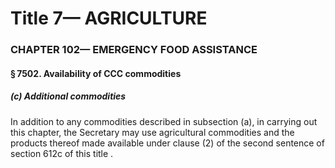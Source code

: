 
# Title 7— AGRICULTURE
### CHAPTER 102— EMERGENCY FOOD ASSISTANCE
#### § 7502. Availability of CCC commodities
##### (c) Additional commodities

In addition to any commodities described in subsection (a), in carrying out this chapter, the Secretary may use agricultural commodities and the products thereof made available under clause (2) of the second sentence of section 612c of this title .
